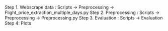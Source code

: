Step 1. Webscrape data : Scripts -> Preprocessing -> Flight_price_extraction_multiple_days.py
Step 2. Preprocessing : Scripts -> Preprocessing -> Preprocessing.py
Step 3. Evaluation : Scripts -> Evaluation 
Step 4: Plots
